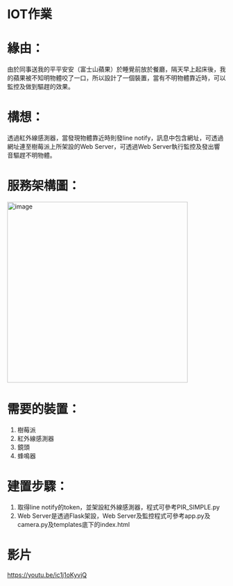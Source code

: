 # IOT作業
# 緣由：
由於同事送我的平平安安（富士山蘋果）於睡覺前放於餐廳，隔天早上起床後，我的蘋果被不知明物體咬了一口，所以設計了一個裝置，當有不明物體靠近時，可以監控及做到驅趕的效果。

# 構想：
透過紅外線感測器，當發現物體靠近時則發line notify，訊息中包含網址，可透過網址連至樹莓派上所架設的Web Server，可透過Web Server執行監控及發出響音驅趕不明物體。

# 服務架構圖：

<img width="416" alt="image" src="https://github.com/WEI-TING-HUANG/IOT/assets/155205404/4da21e3a-2927-4ea3-a45d-a4b387dcaed5">

# 需要的裝置：
1.	樹莓派
2.	紅外線感測器
3.	鏡頭
4.	蜂鳴器

# 建置步驟：
1.	取得line notify的token，並架設紅外線感測器，程式可參考PIR_SIMPLE.py
2.	Web Server是透過Flask架設，Web Server及監控程式可參考app.py及camera.py及templates底下的index.html

# 影片
https://youtu.be/ic1j1oKyvjQ
